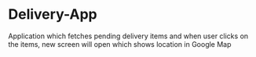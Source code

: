 # Delivery-App
Application which fetches pending delivery items and when user clicks on the items, new screen will open which shows location in Google Map
